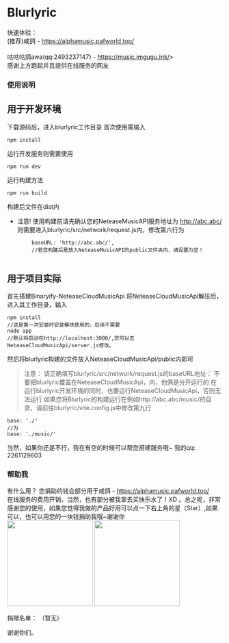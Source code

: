 # Blurlyric

快速体验：<br>
<a herf="https://alphamusic.pafworld.top/">(推荐)咸鸽 - https://alphamusic.pafworld.top/</a><br>
<br>
<a herf="https://music.imgugu.ink/">咕咕咕鸽awa(qq:2493237147) - https://music.imgugu.ink/</a>><br>
感谢上方跑起并且提供在线服务的网友

### 使用说明
## 用于开发环境
下载源码后，进入blurlyric工作目录
首次使用需输入
```
npm install
```
运行开发服务则需要使用
```
npm run dev
```
运行构建方法
```
npm run build
```
构建后文件在dist内
* 注意! 使用构建前请先确认您的NeteaseMusicAPI服务地址为 http://abc.abc/ 则需要进入blurlyric/src/network/request.js内，修改第六行为
```
        baseURL: 'http://abc.abc/',
        //若您构建后是放入NeteaseMusicAPI的public文件夹内，请设置为空！
        
```
## 用于项目实际
首先搭建<a herf="https://github.com/Binaryify/NeteaseCloudMusicApi">Binaryify-NeteaseCloudMusicApi</a>
将NeteaseCloudMusicApi解压后，进入其工作目录，输入
```
npm install
//这是第一次安装时安装模块使用的，后续不需要
node app
//默认将启动在http://localhost:3000/,您可以去NeteaseCloudMusicApi/server.js修改。
```
然后将blurlyric构建的文件放入NeteaseCloudMusicApi/public内即可

> 注意：
> 请正确填写blurlyric/src/network/request.js的baseURL地址：
> 不要把blurlyric覆盖在NeteaseCloudMusicApi，内，他俩是分开运行的
> 在运行blurlyric开发环境的同时，也要运行NeteaseCloudMusicApi，否则无法运行
> 如果您将Blurlyric的构建运行在例如http://abc.abc/music/的目录，请前往blurlyric/vite.config.js中修改第九行
```
base: './'
//为
base: './music/'
```

当然，如果你还是不行，我在有空的时候可以帮您搭建服务哦~
我的qq: 2261129603

### 帮助我
有什么用？ 您捐助的钱会部分用于<a herf="https://alphamusic.pafworld.top/">咸鸽 - https://alphamusic.pafworld.top/</a><br>在线服务的费用开销，当然，也有部分被我拿去买快乐水了！XD 。总之呢，非常感谢您的使用，如果您觉得我做的产品好用可以点一下右上角的星（Star）,如果可以，也可以用您的一块钱捐助我哦~谢谢你<br>
<img style="width: 200px" src="https://gozaoo.github.io/image/zfbSK.jpg">
<img style="width: 200px" src="https://gozaoo.github.io/image/wxSK.png"><br>

捐赠名单：
（暂无）

谢谢你们。
